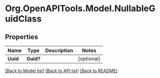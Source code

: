 # Org.OpenAPITools.Model.NullableGuidClass

## Properties

Name | Type | Description | Notes
------------ | ------------- | ------------- | -------------
**Uuid** | **Guid?** |  | [optional] 

[[Back to Model list]](../README.md#documentation-for-models) [[Back to API list]](../README.md#documentation-for-api-endpoints) [[Back to README]](../README.md)

